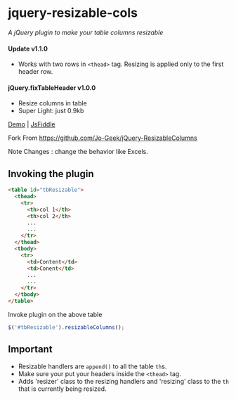 # jquery-resizable-cols
_A jQuery plugin to make your table columns resizable_


#### Update v1.1.0
* Works with two rows in `<thead>` tag. Resizing is applied only to the first header row.

#### jQuery.fixTableHeader v1.0.0
* Resize columns in table
* Super Light: just 0.9kb

[Demo](https://github.com/koqiui/jquery-resizable-cols/demo/index.html) | [JsFiddle](https://jsfiddle.net/koqiui/17kdea4x/)

Fork From https://github.com/Jo-Geek/jQuery-ResizableColumns

Note Changes : change the behavior like Excels.
  
## Invoking the plugin
```html
<table id="tbResizable">
  <thead>
    <tr>
      <th>col 1</th>
      <th>col 2</th>
      ...
      ...
    </tr>
  </thead>
  <tbody>
    <tr>
      <td>Content</td>
      <td>Conent</td>
      ...
      ...
    </tr>
  </tbody>
</table>
```
Invoke plugin on the above table
```javascript
$('#tbResizable').resizableColumns();
```

## Important
- Resizable handlers are `append()` to all the table `th`s.
- Make sure your put your headers inside the `<thead>` tag.
- Adds 'resizer' class to the resizing handlers and 'resizing' class to the `th` that is currently being resized.
